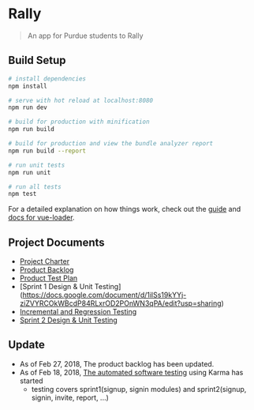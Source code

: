 # Rally

> An app for Purdue students to Rally

## Build Setup

``` bash
# install dependencies
npm install

# serve with hot reload at localhost:8080
npm run dev

# build for production with minification
npm run build

# build for production and view the bundle analyzer report
npm run build --report

# run unit tests
npm run unit

# run all tests
npm test
```

For a detailed explanation on how things work, check out the [guide](http://vuejs-templates.github.io/webpack/) and [docs for vue-loader](http://vuejs.github.io/vue-loader).


## Project Documents
* [Project Charter](https://docs.google.com/document/d/15cPtRO2IZSlIIbxQIAzjKdeMH3HEPMQaVLZzSb-WlRo/edit?usp=sharing)
* [Product Backlog](https://docs.google.com/document/d/1hjHZlZ0oMQMrNIRGFWsC3MCapC_0nXZfwV9oZpfptUo/edit?usp=sharing)
* [Product Test Plan](https://docs.google.com/document/d/1c50bXMDoKWstFJ7nP9LG9DRZufbCH9ee3ijX7JdtxfM/edit?usp=sharing)
* [Sprint 1 Design & Unit Testing] (https://docs.google.com/document/d/1ilSs19kYYj-ziZVYRCOkWBcdP84RLxrOD2POnWN3qPA/edit?usp=sharing)
* [Incremental and Regression Testing](https://docs.google.com/document/d/1wDnaLlY_f6zHJnyPWvA7QEnW2hm_O4oRgNxLVnpbj9U/edit?usp=sharing)
* [Sprint 2 Design & Unit Testing](https://docs.google.com/document/d/1NUlvD6_r_q15MS6FdWKLbD6qNP471b_en-5xNq40QD0/edit?usp=sharing)


## Update
* As of Feb 27, 2018, The product backlog has been updated.
* As of Feb 18, 2018, [The automated software testing](https://github.com/erenwh/Rally/tree/test-han) using Karma has started
  * testing covers sprint1(signup, signin modules) and sprint2(signup, signin, invite, report, ...)
